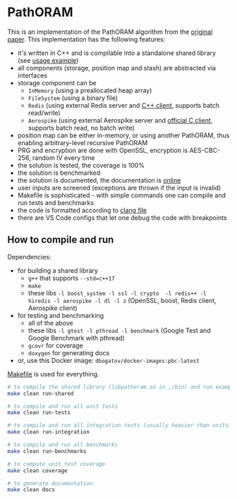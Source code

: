 # PathORAM

This is an implementation of the PathORAM algorithm from the [original paper](https://eprint.iacr.org/2013/280.pdf).
This implementation has the following features:
- it's written in C++ and is compilable into a standalone shared library (see [usage example](./path-oram/test/test-shared-lib.cpp))
- all components (storage, position map and stash) are abstracted via interfaces
- storage component can be
	- `InMemory` (using a preallocated heap array)
	- `FileSystem` (using a binary file)
	- `Redis` (using external Redis server and [C++ client](https://github.com/sewenew/redis-plus-plus), supports batch read/write)
	- `Aerospike` (using external Aerospike server and [official C client](https://www.aerospike.com/docs/client/c/), supports batch read, no batch write)
- position map can be either in-memory, or using another PathORAM, thus enabling arbitrary-level recursive PathORAM
- PRG and encryption are done with OpenSSL, encryption is AES-CBC-256, random IV every time
- the solution is tested, the coverage is 100%
- the solution is benchmarked
- the solution is documented, the documentation is [online](https://pathoram.dbogatov.org/)
- user inputs are screened (exceptions are thrown if the input is invalid)
- Makefile is sophisticated - with simple commands one can compile and run tests and benchmarks
- the code is formatted according to [clang file](./.clang-format)
- there are VS Code configs that let one debug the code with breakpoints

## How to compile and run

Dependencies:
- for building a shared library
	- `g++` that supports `--std=c++17`
	- `make`
	- these libs `-l boost_system -l ssl -l crypto  -l redis++ -l hiredis -l aerospike -l dl -l z` (OpenSSL, boost, Redis client, Aerospike client)
- for testing and benchmarking
	- all of the above
	- these libs `-l gtest -l pthread -l benchmark` (Google Test and Google Benchmark with pthread)
	- `gcovr` for coverage
	- `doxygen` for generating docs
- or, use this Docker image: `dbogatov/docker-images:pbc-latest`

[Makefile](./path-oram/Makefile) is used for everything.

```bash
# to compile the shared library (libpathoram.so in ./bin) and run example code against it
make clean run-shared

# to compile and run all unit tests
make clean run-tests

# to compile and run all integration tests (usually heavier than units)
make clean run-integration

# to compile and run all benchmarks
make clean run-benchmarks

# to compute unit test coverage
make clean coverage

# to generate documentation
make clean docs
```
